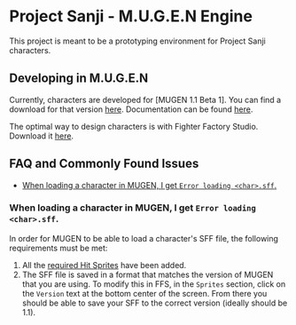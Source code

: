 # Project Sanji - M.U.G.E.N Engine
This project is meant to be a prototyping environment for Project Sanji characters.

## Developing in M.U.G.E.N
Currently, characters are developed for [MUGEN 1.1 Beta 1].
You can find a download for that version [here](https://mugenarchive.com/forums/downloads.php?do=file&id=5283--official-mugen-1-1-beta-1-elecbyte). Documentation can be found [here](https://mugenarchive.com/docs/1.1/mugen.html#documentation).

The optimal way to design characters is with Fighter Factory Studio. Download it [here](http://fighterfactory.virtualltek.com/download).

## FAQ and Commonly Found Issues
- [When loading a character in MUGEN, I get `Error loading <char>.sff`.](#when-loading-a-character-in-mugen-i-get-error-loading-sff)

### When loading a character in MUGEN, I get `Error loading <char>.sff`.
In order for MUGEN to be able to load a character's SFF file, the following requirements must be met:

1. All the [required Hit Sprites](https://mugenarchive.com/docs/1.1/spr.html) have been added.
1. The SFF file is saved in a format that matches the version of MUGEN that you are using. To modify this in FFS, in the `Sprites` section, click on the `Version` text at the bottom center of the screen.
    From there you should be able to save your SFF to the correct version (ideally should be 1.1).
